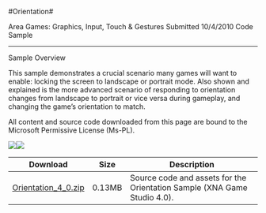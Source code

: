 #Orientation#

Area
Games: Graphics, Input, Touch & Gestures
Submitted
10/4/2010
Code Sample

---

Sample Overview

This sample demonstrates a crucial scenario many games will want to enable: locking the screen to landscape or portrait mode. Also shown and explained is the more advanced scenario of responding to orientation changes from landscape to portrait or vice versa during gameplay, and changing the game’s orientation to match.


All content and source code downloaded from this page are bound to the Microsoft Permissive License (Ms-PL).

 ![](https://github.com/simondarksidej/XNAGameStudio/blob/master/Images/LayoutSample2.png)![](https://github.com/simondarksidej/XNAGameStudio/blob/master/Images/LayoutSample3.png)
	 

 

 
Download | Size | Description
---|---|---|
[Orientation_4_0.zip](https://github.com/simondarksidej/XNAGameStudio/blob/master/Samples/Orientation_4_0.zip?raw=true) | 0.13MB | Source code and assets for the Orientation Sample (XNA Game Studio 4.0). 